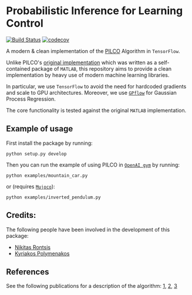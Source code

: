 # Probabilistic Inference for Learning Control
[![Build Status](https://travis-ci.org/nrontsis/PILCO.svg?branch=master)](https://travis-ci.org/nrontsis/PILCO)
[![codecov](https://codecov.io/gh/nrontsis/PILCO/branch/master/graph/badge.svg)](https://codecov.io/gh/nrontsis/PILCO)

A modern \& clean implementation of the [PILCO](https://ieeexplore.ieee.org/abstract/document/6654139/) Algorithm in `TensorFlow`.

Unlike PILCO's [original implementation](http://mlg.eng.cam.ac.uk/pilco/) which was written as a self-contained package of `MATLAB`, this repository aims to provide a clean implementation by heavy use of modern machine learning libraries.

In particular, we use `TensorFlow` to avoid the need for hardcoded gradients and scale to GPU architectures. Moreover, we use [`GPflow`](https://github.com/GPflow/GPflow) for Gaussian Process Regression.

The core functionality is tested against the original `MATLAB` implementation.

## Example of usage
First install the package by running:
```
python setup.py develop
```

Then you can run the example of using PILCO in [`OpenAI gym`](https://gym.openai.com) by running:
```
python examples/mountain_car.py
```
or (requires [`Mujoco`](https://github.com/openai/mujoco-py)):
```
python examples/inverted_pendulum.py
```


## Credits:

The following people have been involved in the development of this package:
* [Nikitas Rontsis](https://github.com/nrontsis)
* [Kyriakos Polymenakos](https://github.com/kyr-pol)

## References

See the following publications for a description of the algorithm: [1](https://ieeexplore.ieee.org/abstract/document/6654139/), [2](http://mlg.eng.cam.ac.uk/pub/pdf/DeiRas11.pdf),
[3](https://pdfs.semanticscholar.org/c9f2/1b84149991f4d547b3f0f625f710750ad8d9.pdf)
